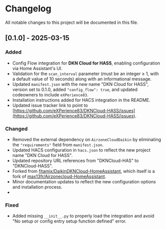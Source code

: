 # Changelog

All notable changes to this project will be documented in this file.

## [0.1.0] - 2025-03-15
### Added
- Config Flow integration for **DKN Cloud for HASS**, enabling configuration via Home Assistant's UI.
- Validation for the `scan_interval` parameter (must be an integer ≥ 1, with a default value of 10 seconds) along with an informational message.
- Updated `manifest.json` with the new name "DKN Cloud for HASS", version set to 0.1.0, added `"config_flow": true`, and updated codeowners to include `eXPerience83`.
- Installation instructions added for HACS integration in the README.
- Updated issue tracker link to point to [https://github.com/eXPerience83/DKNCloud-HASS/issues](https://github.com/eXPerience83/DKNCloud-HASS/issues).

### Changed
- Removed the external dependency on `AirzoneCloudDaikin` by eliminating the `"requirements"` field from `manifest.json`.
- Updated HACS configuration in `hacs.json` to reflect the new project name "DKN Cloud for HASS".
- Updated repository URL references from "DKNCloud-HAS" to "DKNCloud-HASS".
- Forked from [fitamix/DaikinDKNCloud-HomeAssistant](https://github.com/fitamix/DaikinDKNCloud-HomeAssistant), which itself is a fork of [max13fr/Airzonecloud-HomeAssistant](https://github.com/max13fr/Airzonecloud-HomeAssistant).
- Minor documentation updates to reflect the new configuration options and installation process.
- 
### Fixed
- Added missing `__init__.py` to properly load the integration and avoid "No setup or config entry setup function defined" error.
